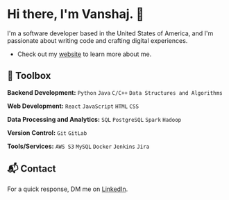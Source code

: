 # Hi there, I'm Vanshaj. 👋

I'm a software developer based in the United States of America, and I'm passionate about writing code and crafting digital experiences.

- Check out my [website](https://vanshajgupta.netlify.app/) to learn more about me.

## 🧰 Toolbox

**Backend Development:** `Python` `Java` `C/C++` `Data Structures and Algorithms`

**Web Development:** `React` `JavaScript` `HTML` `CSS`

**Data Processing and Analytics:** `SQL` `PostgreSQL` `Spark` `Hadoop`

**Version Control:** `Git` `GitLab`

**Tools/Services:** `AWS S3` `MySQL` `Docker` `Jenkins` `Jira`

## 📬 Contact

For a quick response, DM me on [LinkedIn](https://www.linkedin.com/in/vanshaj696/).

